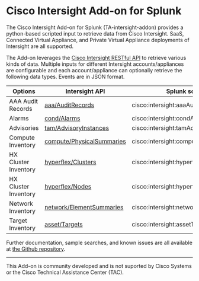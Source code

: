 # Cisco Intersight Add-on for Splunk

The Cisco Intersight Add-on for Splunk (TA-intersight-addon) provides a python-based scripted input to retrieve data from Cisco Intersight. SaaS, Connected Virtual Appliance, and Private Virtual Appliance deployments of Intersight are all supported.

The Add-on leverages the [Cisco Intersight RESTful API](https://intersight.com/apidocs/introduction/overview/) to retrieve various kinds of data. Multiple inputs for different Intersight accounts/appliances are configurable and each account/appliance can optionally retrieve the following data types. Events are in JSON format.

| Options | Intersight API | Splunk sourcetype |
| --- | --- | --- |
| AAA Audit Records | [aaa/AuditRecords][1] | cisco:intersight:aaaAuditRecords |
| Alarms | [cond/Alarms][2] | cisco:intersight:condAlarms |
| Advisories | [tam/AdvisoryInstances][3] | cisco:intersight:tamAdvisoryInstances |
| Compute Inventory | [compute/PhysicalSummaries][4] | cisco:intersight:computePhysicalSummaries |
| HX Cluster Inventory | [hyperflex/Clusters][5] | cisco:intersight:hyperflexClusters |
| HX Cluster Inventory | [hyperflex/Nodes][8] | cisco:intersight:hyperflexNodes |
| Network Inventory | [network/ElementSummaries][6] | cisco:intersight:networkElementSummaries |
| Target Inventory | [asset/Targets][7] | cisco:intersight:assetTargets |

[1]: https://intersight.com/apidocs/apirefs/api/v1/aaa/AuditRecords/model/
[2]: https://intersight.com/apidocs/apirefs/api/v1/cond/Alarms/model/
[3]: https://intersight.com/apidocs/apirefs/api/v1/tam/AdvisoryInstances/model/
[4]: https://intersight.com/apidocs/apirefs/api/v1/compute/PhysicalSummaries/model/
[5]: https://intersight.com/apidocs/apirefs/api/v1/hyperflex/Clusters/model/
[6]: https://intersight.com/apidocs/apirefs/api/v1/network/ElementSummaries/model/
[7]: https://intersight.com/apidocs/apirefs/api/v1/asset/Targets/model/
[8]: https://intersight.com/apidocs/apirefs/api/v1/hyperflex/Nodes/model/

Further documentation, sample searches, and known issues are all available at [the Github repository](https://github.com/jerewill-cisco/intersight-splunk-addon). 

---
This Add-on is community developed and is not suported by Cisco Systems or the Cisco Technical Assistance Center (TAC).
